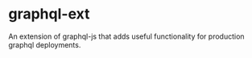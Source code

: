 # graphql-ext
An extension of graphql-js that adds useful functionality for production graphql deployments.
